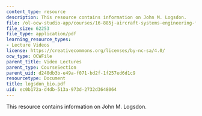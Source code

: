 ```yaml
---
content_type: resource
description: This resource contains information on John M. Logsdon.
file: /ol-ocw-studio-app/courses/16-885j-aircraft-systems-engineering-fall-2005/ec0b172ad4db513a973d2732d3648064_logsdon_bio.pdf
file_size: 62253
file_type: application/pdf
learning_resource_types:
- Lecture Videos
license: https://creativecommons.org/licenses/by-nc-sa/4.0/
ocw_type: OCWFile
parent_title: Video Lectures
parent_type: CourseSection
parent_uid: d240db3b-e49a-f071-bd2f-1f257ed6d1c9
resourcetype: Document
title: logsdon_bio.pdf
uid: ec0b172a-d4db-513a-973d-2732d3648064
---
```

This resource contains information on John M. Logsdon.